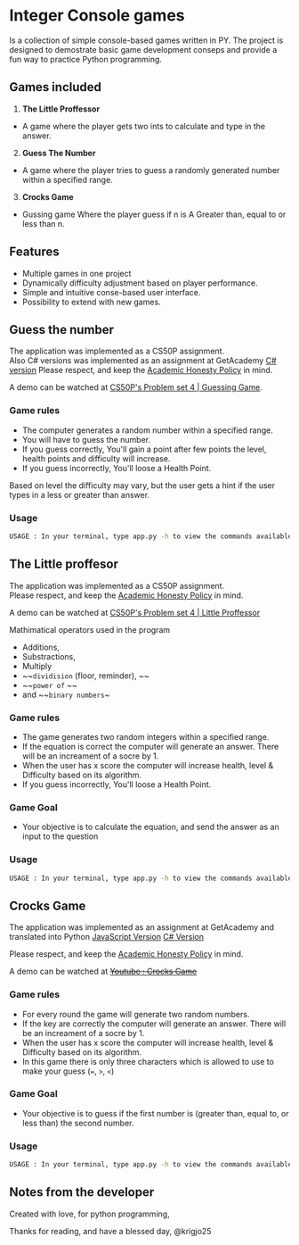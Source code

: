 # Integer Console games
Is a collection of simple console-based games written in PY.
The project is designed to demostrate basic game development conseps and provide a fun way to practice Python programming.

## Games included
1. **The Little Proffessor** 
- A game where the player gets two ints to calculate and type in the answer.

2. **Guess The Number** 
- A game where the player tries to guess a randomly generated number within a specified range.

3. **Crocks Game** 
-  Gussing game Where the player guess if n is A Greater than, equal to or less than n.

## Features
* Multiple games in one project
* Dynamically difficulty adjustment based on player performance.
* Simple and intuitive conse-based user interface.
* Possibility to extend with new games.


## Guess the number
The application was implemented as a CS50P assignment.<br>
Also C# versions was implemented as an assignment at GetAcademy [C# version](https://github.com/krigjo25/console-games-cs/blob/master/lib/GuessTheNumber.cs)
Please respect, and keep the [Academic Honesty Policy](https://cs50.harvard.edu/x/2023/honesty/) in mind.

A demo can be watched at [CS50P's Problem set 4 | Guessing Game](https://cs50.harvard.edu/python/2022/psets/4/game/).

### Game rules
* The computer generates a random number within a specified range.
* You will have to guess the number.
* If you guess correctly, You'll gain a point after few points the level, health points and difficulty will increase.
* If you guess incorrectly, You'll loose a Health Point.

Based on level the difficulty may vary, but the user gets a hint if the user types in a less or greater than answer.

###  Usage
```sh
USAGE : In your terminal, type app.py -h to view the commands available for the game
```

## The Little proffesor
The application was implemented as a CS50P assignment.<br>
Please respect, and keep the [Academic Honesty Policy](https://cs50.harvard.edu/x/2023/honesty/) in mind.

A demo can be watched at [CS50P's Problem set 4 | Little Proffessor](https://cs50.harvard.edu/python/2022/psets/4/professor/)

 Mathimatical operators used in the program 

-   Additions, 
-   Substractions,
-   Multiply
- ~~`dividision` (floor, reminder), ~~
- ~~`power of` ~~
- and ~~`binary numbers`~
### Game rules
- The game generates two random integers within a specified range.
-   If the equation is correct the computer will generate an answer. There will be an increament of a socre by 1. 
-   When the user has x score the computer will increase health, level & Difficulty based on its algorithm.
- If you guess incorrectly, You'll loose a Health Point.

### Game Goal
- Your objective is to calculate the equation, and send the answer as an input to the question

###  Usage
```sh
USAGE : In your terminal, type app.py -h to view the commands available for the game
```

## Crocks Game
The application was implemented as an assignment at GetAcademy and translated into Python [JavaScript Version]() [C# Version](https://github.com/krigjo25/console-games-cs/blob/master/lib/Crocks.cs)<br>

Please respect, and keep the [Academic Honesty Policy](https://cs50.harvard.edu/x/2023/honesty/) in mind.

A demo can be watched at ~~[Youtube : Crocks Game]()~~

### Game rules
- For every round the game will generate two random numbers.
-   If the key are correctly the computer will generate an answer. There will be an increament of a socre by 1. 
-   When the user has x score the computer will increase health, level & Difficulty based on its algorithm.
-   In this game there is only three characters which is allowed to use to make your guess (`=`, `>`, `<`)

### Game Goal
- Your objective is to guess if the first number is (greater than, equal to, or less than) the second number.

###  Usage
```sh
USAGE : In your terminal, type app.py -h to view the commands available for the game
```

## Notes from the developer
Created with love, for python programming,

Thanks for reading, and have a blessed day,
@krigjo25